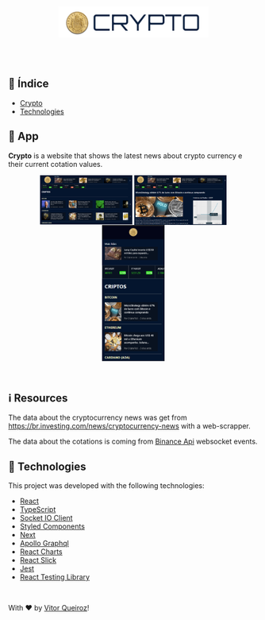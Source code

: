 <p align="center">
  <img src="https://raw.githubusercontent.com/vitorqueirosz/Crypto/27d1bb65294af2298fea1c8d6f511131f0a2c474/public/images/logo.svg" heigth="20%" width="60%">
</p>
<br /> 
<br /> 
 
 ## 📍 Índice
 
 - [Crypto](#-app)
 - [Technologies](#-technologies)

## 📝 App
 __Crypto__ is a website that shows the latest news about crypto currency e their current cotation values.
 
<p align="center">
 <img align="center" src="https://github.com/vitorqueirosz/Crypto/blob/main/public/images/desktop.png?raw=true" heigth="20%" width="37%">
 <img align="center" src="https://github.com/vitorqueirosz/Crypto/blob/main/public/images/details.png?raw=true" heigth="20%" width="37%">
 <img align="center" src="https://github.com/vitorqueirosz/Crypto/blob/main/public/images/mobile.png?raw=true" heigth="10%" width="25%">
</p>
 
</br>

## :information_source: Resources
The data about the cryptocurrency news was get from https://br.investing.com/news/cryptocurrency-news with a web-scrapper.

The data about the cotations is coming from [Binance Api](https://github.com/binance/binance-connector-node) websocket events.

## 🚀 Technologies
This project was developed with the following technologies:

- [React](https://github.com/facebook/react)
- [TypeScript](https://github.com/Microsoft/TypeScript)
- [Socket IO Client](https://socket.io/docs/v3/client-api/index.html)
- [Styled Components](https://styled-components.com)
- [Next](https://nextjs.org)
- [Apollo Graphql](https://www.apollographql.com)
- [React Charts](https://github.com/tannerlinsley/react-charts)
- [React Slick](https://react-slick.neostack.com)
- [Jest](https://jestjs.io/pt-BR/)
- [React Testing Library](https://testing-library.com)
</br>

With ♥ by [Vitor Queiroz](https://www.linkedin.com/in/vitor-queiroz-4b32131a3/)!
